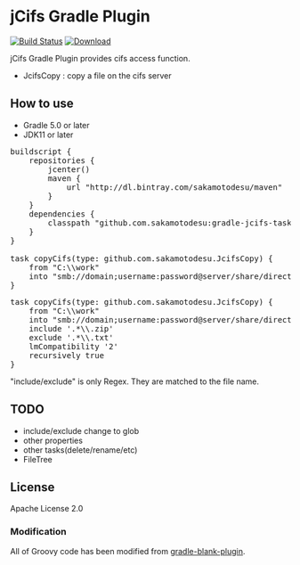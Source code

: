 # jCifs Gradle Plugin

[![Build Status](https://travis-ci.org/sakamotodesu/gradle-jcifs-tasks.svg?branch=master)](https://travis-ci.org/sakamotodesu/gradle-jcifs-tasks)
[ ![Download](https://api.bintray.com/packages/sakamotodesu/maven/gradle-jcifs-tasks/images/download.svg) ](https://bintray.com/sakamotodesu/maven/gradle-jcifs-tasks/_latestVersion)

jCifs Gradle Plugin provides cifs access function.

- JcifsCopy : copy a file on the cifs server



## How to use

* Gradle 5.0 or later
* JDK11 or later

<pre>
buildscript {
    repositories {
        jcenter()
        maven {
            url "http://dl.bintray.com/sakamotodesu/maven"
        }
    }
    dependencies {
        classpath "github.com.sakamotodesu:gradle-jcifs-tasks:0.2.1"
    }
}

task copyCifs(type: github.com.sakamotodesu.JcifsCopy) {
    from "C:\\work"
    into "smb://domain;username:password@server/share/directory/path"
}
</pre>


<pre>
task copyCifs(type: github.com.sakamotodesu.JcifsCopy) {
    from "C:\\work"
    into "smb://domain;username:password@server/share/directory/path"
    include '.*\\.zip'
    exclude '.*\\.txt'
    lmCompatibility '2'
    recursively true
}
</pre>

"include/exclude" is only Regex. They are matched to the file name.


## TODO

- include/exclude change to glob
- other properties
- other tasks(delete/rename/etc)
- FileTree

## License

Apache License 2.0

### Modification

All of Groovy code has been modified from [gradle-blank-plugin](https://github.com/int128/gradle-plugin-blank).
